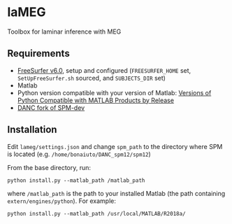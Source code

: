 # laMEG
Toolbox for laminar inference with MEG

## Requirements
* [FreeSurfer v6.0](https://surfer.nmr.mgh.harvard.edu/fswiki/rel6downloads), setup and configured (`FREESURFER_HOME` set, `SetUpFreeSurfer.sh` sourced, and `SUBJECTS_DIR` set)
* Matlab
* Python version compatible with your version of Matlab: [Versions of Python Compatible with MATLAB Products by Release](https://fr.mathworks.com/support/requirements/python-compatibility.html)
* [DANC fork of SPM-dev](https://github.com/danclab/spm)

## Installation
Edit `lameg/settings.json` and change `spm_path` to the directory where SPM is located (e.g. `/home/bonaiuto/DANC_spm12/spm12`)

From the base directory, run:

    python install.py --matlab_path /matlab_path

where `/matlab_path` is the path to your installed Matlab (the path containing `extern/engines/python`). For example:

    python install.py --matlab_path /usr/local/MATLAB/R2018a/
